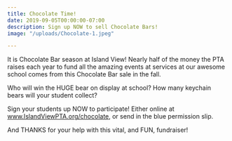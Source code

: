 ```yaml
---
title: Chocolate Time!
date: 2019-09-05T00:00:00-07:00
description: Sign up NOW to sell Chocolate Bars!
image: "/uploads/Chocolate-1.jpeg"

---
```

It is Chocolate Bar season at Island View!  Nearly half of the money the PTA raises each year to fund all the amazing events at services at our awesome school comes from this Chocolate Bar sale in the fall.  

Who will win the HUGE bear on display at school?  How many keychain bears will your student collect?

Sign your students up NOW to participate!  Either online at www.IslandViewPTA.org/chocolate, or send in the blue permission slip.  

And THANKS for your help with this vital, and FUN, fundraiser!